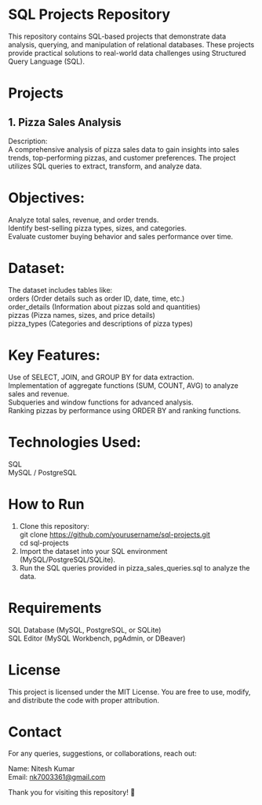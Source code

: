 # SQL Projects Repository
This repository contains SQL-based projects that demonstrate data analysis, querying, and manipulation of relational databases. These projects provide practical solutions to real-world data challenges using Structured Query Language (SQL).

# Projects
## 1. Pizza Sales Analysis
Description:
<br>
A comprehensive analysis of pizza sales data to gain insights into sales trends, top-performing pizzas, and customer preferences. The project utilizes SQL queries to extract, transform, and analyze data.
<br>

# Objectives:
Analyze total sales, revenue, and order trends.<br>
Identify best-selling pizza types, sizes, and categories.<br>
Evaluate customer buying behavior and sales performance over time.<br>

# Dataset:<br>
The dataset includes tables like:<br>
orders (Order details such as order ID, date, time, etc.)<br>
order_details (Information about pizzas sold and quantities)<br>
pizzas (Pizza names, sizes, and price details)<br>
pizza_types (Categories and descriptions of pizza types)<br>

# Key Features:
Use of SELECT, JOIN, and GROUP BY for data extraction.<br>
Implementation of aggregate functions (SUM, COUNT, AVG) to analyze sales and revenue.<br>
Subqueries and window functions for advanced analysis.<br>
Ranking pizzas by performance using ORDER BY and ranking functions.<br>

# Technologies Used:
SQL <br>
MySQL / PostgreSQL <br>

# How to Run
1. Clone this repository:<br>
git clone https://github.com/yourusername/sql-projects.git<br>
cd sql-projects<br>
2. Import the dataset into your SQL environment (MySQL/PostgreSQL/SQLite).<br>
3. Run the SQL queries provided in pizza_sales_queries.sql to analyze the data.<br>

# Requirements
SQL Database (MySQL, PostgreSQL, or SQLite)<br>
SQL Editor (MySQL Workbench, pgAdmin, or DBeaver)<br>

# License
This project is licensed under the MIT License. You are free to use, modify, and distribute the code with proper attribution.

# Contact
For any queries, suggestions, or collaborations, reach out:

Name: Nitesh Kumar <br>
Email: nk7003361@gmail.com <br>

Thank you for visiting this repository! 🚀














